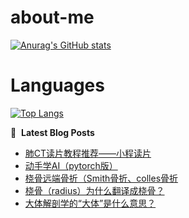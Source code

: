 # about-me
[![Anurag's GitHub stats](https://github-readme-stats.vercel.app/api?username=whitewatercn)](https://github.com/anuraghazra/github-readme-stats)

# Languages
[![Top Langs](https://github-readme-stats.vercel.app/api/top-langs/?username=whitewatercn)](https://github.com/anuraghazra/github-readme-stats)

📕 &nbsp;**Latest Blog Posts**
<!-- BLOG-POST-LIST:START -->
- [肺CT读片教程推荐——小程读片](https://forum.beginner.center/t/topic/952/1)
- [动手学AI（pytorch版）](https://forum.beginner.center/t/topic/951/1)
- [桡骨远端骨折（Smith骨折、colles骨折](https://forum.beginner.center/t/topic/950/1)
- [桡骨（radius）为什么翻译成桡骨？](https://forum.beginner.center/t/topic/949/1)
- [大体解剖学的“大体”是什么意思？](https://forum.beginner.center/t/topic/948/1)
<!-- BLOG-POST-LIST:END -->
